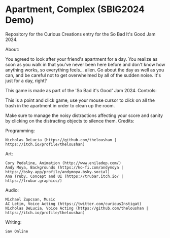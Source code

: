 # Apartment, Complex (SBIG2024 Demo)
Repository for the Curious Creations entry for the So Bad It's Good Jam 2024.

About:

You agreed to look after your friend's apartment for a day. You realize as soon as you walk in that you've never been here before and don't know how anything works, so everything feels... alien. Go about the day as well as you can, and be careful not to get overwhelmed by all of the sudden noise. It's just for a day, right?

This game is made as part of the 'So Bad it's Good' Jam 2024.
Controls:

This is a point and click game, use your mouse cursor to click on all the trash in the apartment in order to clean up the room.

Make sure to manage the noisy distractions affecting your score and sanity by clicking on the distracting objects to silence them.
Credits:

Programming:

    Nicholas DeLucia (https://github.com/theloushan | https://itch.io/profile/theloushan)

Art:

    Cory Pedaline, Animation (http://www.eniladep.com/)
    Andy Moya, Backgrounds (https://ko-fi.com/andymoya | https://bsky.app/profile/andymoya.bsky.social)
    Ana Truby, Concept and UI (https://trubar.itch.io/ | https://trubar.graphics/)

Audio:

    Michael Zupcsan, Music
    AC Letim, Voice Acting (https://twitter.com/curiousInstigat)
    Nicholas DeLucia, Voice Acting (https://github.com/theloushan | https://itch.io/profile/theloushan)

Writing:

    Sav Online
